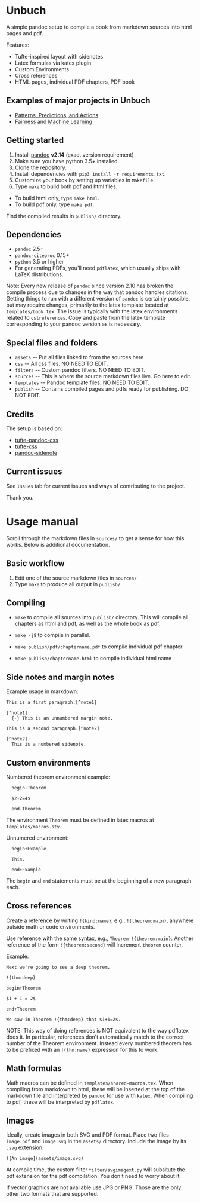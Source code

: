 # Unbuch

A simple pandoc setup to compile a book from markdown sources into html pages and pdf.

Features:

* Tufte-inspired layout with sidenotes
* Latex formulas via katex plugin
* Custom Environments
* Cross references
* HTML pages, individual PDF chapters, PDF book

## Examples of major projects in Unbuch

* [Patterns, Predictions, and Actions](https://mlstory.org)
* [Fairness and Machine Learning](https://fairmlbook.org)

## Getting started

1. Install [pandoc](https://pandoc.org/) **v2.14** (exact version requirement)
2. Make sure you have python 3.5+ installed. 
3. Clone the repository.
4. Install dependencies with `pip3 install -r requirements.txt`.
5. Customize your book by setting up variables in `Makefile`.
6. Type `make` to build both pdf and html files.
  - To build html only, type `make html`.
  - To build pdf only, type `make pdf`.

Find the compiled results in `publish/` directory.

## Dependencies

- `pandoc` 2.5+
- `pandoc-citeproc` 0.15+
- `python` 3.5 or higher
- For generating PDFs, you'll need `pdflatex`, which usually ships with LaTeX distributions.

Note: Every new release of `pandoc` since version 2.10 has broken the compile process due to changes in the way that pandoc handles citations. Getting things to run with a different version of `pandoc` is certainly possible, but may require changes, primarily to the latex template located at `templates/book.tex`. The issue is typically with the latex environments related to `cslreferences`. Copy and paste from the latex template corresponding to your pandoc version as is necessary.  

## Special files and folders

* `assets` -- Put all files linked to from the sources here
* `css` -- All css files. NO NEED TO EDIT.
* `filters` -- Custom pandoc filters. NO NEED TO EDIT.
* `sources` -- This is where the source markdown files live. Go here to edit.
* `templates` -- Pandoc template files. NO NEED TO EDIT.
* `publish` -- Contains compiled pages and pdfs ready for publishing. DO NOT EDIT.

## Credits

The setup is based on:

* [tufte-pandoc-css](https://github.com/jez/tufte-pandoc-css)
* [tufte-css](https://github.com/edwardtufte/tufte-css)
* [pandoc-sidenote](https://github.com/jez/pandoc-sidenote)

## Current issues

See `Issues` tab for current issues and ways of contributing to the project.

Thank you.

# Usage manual

Scroll through the markdown files in `sources/` to get a sense for how this
works. Below is additional documentation.

## Basic workflow

1. Edit one of the source markdown files in `sources/`
2. Type `make` to produce all output in `publish/`

## Compiling

* `make` to compile all sources into `publish/` directory. This will compile
all chapters as html and pdf, as well as the whole book as pdf.

* `make -j8` to compile in parallel.

* `make publish/pdf/chaptername.pdf` to compile individual pdf chapter

* `make publish/chaptername.html` to compile individual html name


## Side notes and margin notes

Example usage in markdown:

```
This is a first paragraph.[^note1]

[^note1]:
  {-} This is an unnumbered margin note.

This is a second paragraph.[^note2]

[^note2]:
  This is a numbered sidenote.
```

## Custom environments

Numbered theorem environment example:

```
  begin-Theorem

  $2+2=4$

  end-Theorem
```

The environment `Theorem` must be defined in latex macros at `templates/macros.sty`.

Unnumered environment:

```
  begin+Example

  This.

  end+Example
```

The `begin` and `end` statements must be at the beginning of a new paragraph each.

## Cross references

Create a reference by writing `!{kind:name}`, e.g., `!{theorem:main}`,
anywhere outside math or code environments.

Use reference with the same syntax, e.g., `Theorem !{theorem:main}`.
Another reference of the form `!{theorem:second}` will increment `theorem`
counter.

Example:

```
Next we're going to see a deep theorem.

!{thm:deep}

begin+Theorem

$1 + 1 = 2$

end+Theorem

We saw in Theorem !{thm:deep} that $1+1=2$.
```

NOTE: This way of doing references is NOT equivalent to the way pdflatex does it. In particular, references don't automatically match to the correct number of the Theorem environment. Instead every numbered theorem has to be prefixed with an `!{thm:name}` expression for this to work.

## Math formulas

Math macros can be defined in `templates/shared-macros.tex`. When compiling from markdown to html, these will be inserted at the top of the markdown file and interpreted by `pandoc` for use with `katex`. When compiling to pdf, these will be interpreted by `pdflatex`.

## Images

Ideally, create images in both SVG and PDF format. Place two files `image.pdf` and `image.svg` in the `assets/` directory. Include the image by its `.svg` extension. 

```
![An image](assets/image.svg)
```

At compile time, the custom filter `filter/svgimagext.py` will subsitute the pdf extension for the pdf compilation. You don't need to worry about it.

If vector graphics are not available use JPG or PNG. Those are the only other two formats that are supported.
